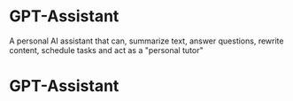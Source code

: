 # GPT-Assistant
A personal AI assistant that can, summarize text, answer questions, rewrite content, schedule tasks and act as a "personal tutor"
# GPT-Assistant
